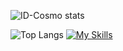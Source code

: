 ![ID-Cosmo stats](https://github-readme-stats.vercel.app/api?username=ID-Cosmo&show_icons=true)







![Top Langs](https://github-readme-stats.vercel.app/api/top-langs/?username=ID-Cosmo&layout=compact)
[![My Skills](https://skillicons.dev/icons?i=python,java,c#,sql,js)](https://skillicons.dev)
<!--
**ID-Cosmo/ID-Cosmo** is a ✨ _special_ ✨ repository because its `README.md` (this file) appears on your GitHub profile.

Here are some ideas to get you started:

- 🔭 I’m currently working on ...
- 🌱 I’m currently learning ...
- 👯 I’m looking to collaborate on ...
- 🤔 I’m looking for help with ...
- 💬 Ask me about ...
- 📫 How to reach me: ...
- 😄 Pronouns: ...
- ⚡ Fun fact: ...
-->

